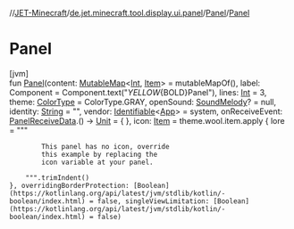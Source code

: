 //[JET-Minecraft](../../../index.md)/[de.jet.minecraft.tool.display.ui.panel](../index.md)/[Panel](index.md)/[Panel](-panel.md)

# Panel

[jvm]\
fun [Panel](-panel.md)(content: [MutableMap](https://kotlinlang.org/api/latest/jvm/stdlib/kotlin.collections/-mutable-map/index.html)&lt;[Int](https://kotlinlang.org/api/latest/jvm/stdlib/kotlin/-int/index.html), [Item](../../de.jet.minecraft.tool.display.item/-item/index.md)&gt; = mutableMapOf(), label: Component = Component.text("$YELLOW${BOLD}Panel"), lines: [Int](https://kotlinlang.org/api/latest/jvm/stdlib/kotlin/-int/index.html) = 3, theme: [ColorType](../../de.jet.minecraft.tool.display.color/-color-type/index.md) = ColorType.GRAY, openSound: [SoundMelody](../../de.jet.minecraft.tool.effect.sound/-sound-melody/index.md)? = null, identity: [String](https://kotlinlang.org/api/latest/jvm/stdlib/kotlin/-string/index.html) = "", vendor: [Identifiable](../../../../JET-Native/-j-e-t--native/de.jet.library.tool.smart.identification/-identifiable/index.md)&lt;[App](../../de.jet.minecraft.structure.app/-app/index.md)&gt; = system, onReceiveEvent: [PanelReceiveData](../-panel-receive-data/index.md).() -&gt; [Unit](https://kotlinlang.org/api/latest/jvm/stdlib/kotlin/-unit/index.html) = { }, icon: [Item](../../de.jet.minecraft.tool.display.item/-item/index.md) = theme.wool.item.apply {
		lore = """
			
			This panel has no icon, override
			this example by replacing the
			icon variable at your panel.
			   
		""".trimIndent()
	}, overridingBorderProtection: [Boolean](https://kotlinlang.org/api/latest/jvm/stdlib/kotlin/-boolean/index.html) = false, singleViewLimitation: [Boolean](https://kotlinlang.org/api/latest/jvm/stdlib/kotlin/-boolean/index.html) = false)
